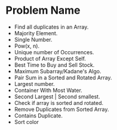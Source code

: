 # Problem Name
- Find all duplicates in an Array.
- Majority Element.
- Single Number.
- Pow(x, n).
- Unique number of Occurrences.
- Product of Array Except Self.
- Best Time to Buy and Sell Stock.
- Maximum Subarray/Kadane's Algo.
- Pair Sum in a Sorted and Rotated Array.
- Largest number.
- Container With Most Water.
- Second Largest | Second smallest.
- Check if array is sorted and rotated.
- Remove Duplicates from Sorted Array.
- Contains Duplicate.
- Sort color








